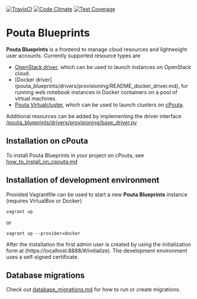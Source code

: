 [![TravisCI](https://travis-ci.org/CSC-IT-Center-for-Science/pouta-blueprints.svg)](https://travis-ci.org/CSC-IT-Center-for-Science/pouta-blueprints/) [![Code Climate](https://codeclimate.com/github/CSC-IT-Center-for-Science/pouta-blueprints/badges/gpa.svg)](https://codeclimate.com/github/CSC-IT-Center-for-Science/pouta-blueprints) [![Test Coverage](https://codeclimate.com/github/CSC-IT-Center-for-Science/pouta-blueprints/badges/coverage.svg)](https://codeclimate.com/github/CSC-IT-Center-for-Science/pouta-blueprints)

# Pouta Blueprints

**Pouta Blueprints** is a frontend to manage cloud resources and lightweight user
accounts.
Currently supported resource types are 
 - [OpenStack driver](pouta_blueprints/drivers/provisioning/openstack_driver.py),
    which can be used to launch instances on OpenStack cloud.
 - [Docker driver] (pouta_blueprints/drivers/provisioning/README_docker_driver.md),
    for running web notebook instances in Docker containers on a pool of virtual machines. 
 - [Pouta Virtualcluster](https://github.com/CSC-IT-Center-for-Science/pouta-virtualcluster),
    which can be used to launch clusters on [cPouta](https://research.csc.fi/pouta-iaas-cloud).
    
Additional resources can be added by implementing the driver interface [/pouta_blueprints/drivers/provisioning/base_driver.py](pouta_blueprints/drivers/provisioning/base_driver.py)

## Installation on cPouta ##

To install Pouta Blueprints in your project on cPouta, see [how_to_install_on_cpouta.md](doc/how_to_install_on_cpouta.md)

## Installation of development environment ##

Provided Vagrantfile can be used to start a new **Pouta Blueprints** instance
(requires VirtualBox or Docker)

    vagrant up

or

    vagrant up --provider=docker

After the installation the first admin user is created by using the
initialization form at (https://localhost:8888/#/initialize). The development 
environment uses a self-signed certificate.


## Database migrations ##

Check out [database_migrations.md](doc/database_migrations.md) for how to run
or create migrations.

